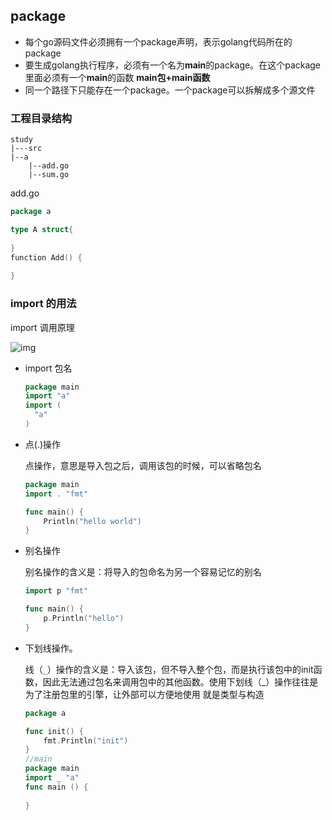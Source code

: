 ##  package

- 每个go源码文件必须拥有一个package声明，表示golang代码所在的package
- 要生成golang执行程序，必须有一个名为**main**的package。在这个package里面必须有一个**main**的函数 **main包+main函数**
- 同一个路径下只能存在一个package。一个package可以拆解成多个源文件

### 工程目录结构

```
study
|---src
|--a
	|--add.go
	|--sum.go
```

add.go

```go
package a

type A struct{
    
}
function Add() {
    
}
```

### import 的用法

import 调用原理

![img](https://images2015.cnblogs.com/blog/526315/201601/526315-20160125172231942-864886599.png) 

- import 包名

  ```go
  package main
  import "a"
  import (
  	"a"
  )
  ```

  

- 点(.)操作

  点操作，意思是导入包之后，调用该包的时候，可以省略包名

  ```go
  package main
  import . "fmt"
  
  func main() {
      Println("hello world")
  }
  ```

- 别名操作

  别名操作的含义是：将导入的包命名为另一个容易记忆的别名 

  ```go
  import p "fmt"
  
  func main() {
      p.Println("hello")
  }
  ```

- 下划线操作。

  线（`_`）操作的含义是：导入该包，但不导入整个包，而是执行该包中的init函数，因此无法通过包名来调用包中的其他函数。使用下划线（_）操作往往是为了注册包里的引擎，让外部可以方便地使用 就是类型与构造

  ```go
  package a
  
  func init() {
      fmt.Println("init")
  }
  //main
  package main
  import _ "a"
  func main () {
      
  }
  ```

   
